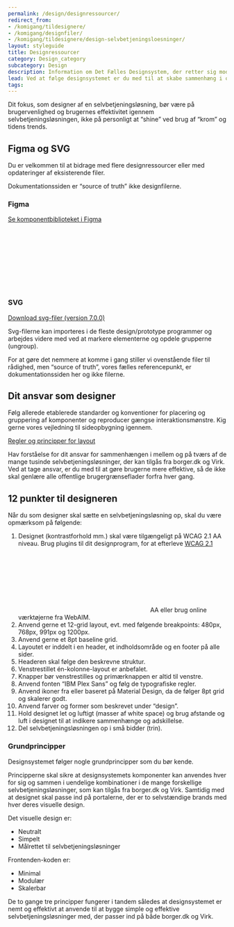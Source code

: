 ```yaml
---
permalink: /design/designressourcer/
redirect_from:
- /komigang/tildesignere/
- /komigang/designfiler/
- /komigang/tildesignere/design-selvbetjeningsloesninger/
layout: styleguide
title: Designressourcer
category: Design_category
subcategory: Design
description: Information om Det Fælles Designsystem, der retter sig mod designere
lead: Ved at følge designsystemet er du med til at skabe sammenhæng i og mellem de mange offentlige selvbetjeningsløsninger du ikke selv designer, til gavn for alle brugere.
tags:
---
```


Dit fokus, som designer af en selvbetjeningsløsning, bør være på brugervenlighed og brugernes effektivitet igennem selvbetjeningsløsningen, ikke på personligt at “shine” ved brug af “krom” og tidens trends.

## Figma og SVG

Du er velkommen til at bidrage med flere designressourcer eller med opdateringer af eksisterende filer.

<div class="alert alert-warning alert--paragraph" role="alert" aria-label="Beskedbox der viser en advarsel">
    <div class="alert-body">
        <p class="alert-text">Dokumentationssiden er “source of truth” ikke designfilerne.</p>
    </div>
</div>

<h3 class="h4">Figma</h3>

<a href="https://www.figma.com/file/ULyQcXMQFHgGyoiAOcBQJn/FDS-UI-komponenter?node-id=48%3A3" class="icon-link">Se komponentbiblioteket i Figma<svg class="icon-svg" focusable="false" aria-hidden="true"><use xlink:href="#open-in-new"></use></svg></a>

<h3 class="h4">SVG</h3>

<a href="/downloads/FDS-Komponenter-SVG-Version-700.zip">Download svg-filer (version 7.0.0)</a>

Svg-filerne kan importeres i de fleste design/prototype programmer og arbejdes videre med ved at markere elementerne og opdele grupperne (ungroup).

For at gøre det nemmere at komme i gang stiller vi ovenstående filer til rådighed, men “source of truth”, vores fælles referencepunkt, er dokumentationssiden her og ikke filerne.

## Dit ansvar som designer

Følg allerede etablerede standarder og konventioner for placering og gruppering af komponenter og reproducer gængse interaktionsmønstre. Kig gerne vores vejledning til sideopbygning igennem.

<a href="/design/layout/">Regler og principper for layout</a>

Hav forståelse for dit ansvar for sammenhængen i mellem og på tværs af de mange tusinde selvbetjeningsløsninger, der kan tilgås fra borger.dk og Virk. Ved at tage ansvar, er du med til at gøre brugerne mere effektive, så de ikke skal genlære alle offentlige brugergrænseflader forfra hver gang.

## 12 punkter til designeren

Når du som designer skal sætte en selvbetjeningsløsning op, skal du være opmærksom på følgende:

1. Designet (kontrastforhold mm.) skal være tilgængeligt på WCAG 2.1 AA niveau. Brug plugins til dit designprogram, for at efterleve <a href="https://www.w3.org/TR/WCAG21/" class="icon-link">WCAG 2.1<svg class="icon-svg" focusable="false" aria-hidden="true"><use xlink:href="#open-in-new"></use></svg></a> AA eller brug online værktøjerne fra WebAIM.
1. Anvend gerne et 12-grid layout, evt. med følgende breakpoints: 480px, 768px, 991px og 1200px.
1. Anvend gerne et 8pt baseline grid.
1. Layoutet er inddelt i en header, et indholdsområde og en footer på alle sider.
1. Headeren skal følge den beskrevne struktur.
1. Venstrestillet én-kolonne-layout er anbefalet.
1. Knapper bør venstrestilles og primærknappen er altid til venstre.
1. Anvend fonten “IBM Plex Sans” og følg de typografiske regler.
1. Anvend ikoner fra eller baseret på Material Design, da de følger 8pt grid og skalerer godt.
1. Anvend farver og former som beskrevet under “design”.
1. Hold designet let og luftigt (masser af white space) og brug afstande og luft i designet til at indikere sammenhænge og adskillelse.
1. Del selvbetjeningsløsningen op i små bidder (trin).

### Grundprincipper

Designsystemet følger nogle grundprincipper som du bør kende.

Principperne skal sikre at designsystemets komponenter kan anvendes hver for sig og sammen i uendelige kombinationer i de mange forskellige selvbetjeningsløsninger, som kan tilgås fra borger.dk og Virk. Samtidig med at designet skal passe ind på portalerne, der er to selvstændige brands med hver deres visuelle design.

Det visuelle design er:

- Neutralt
- Simpelt
- Målrettet til selvbetjeningsløsninger

Frontenden-koden er:

- Minimal
- Modulær
- Skalerbar

De to gange tre principper fungerer i tandem således at designsystemet er nemt og effektivt at anvende til at bygge simple og effektive selvbetjeningsløsninger med, der passer ind på både borger.dk og Virk.
